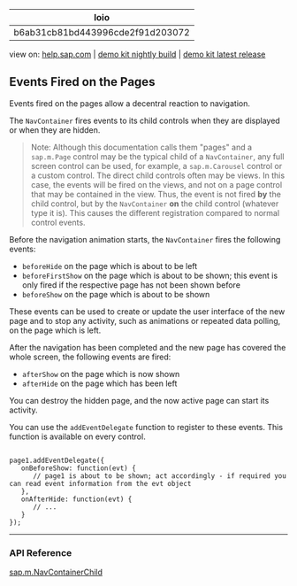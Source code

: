 | loio |
| -----|
| b6ab31cb81bd443996cde2f91d203072 |

<div id="loio">

view on: [help.sap.com](https://help.sap.com/viewer/DRAFT/3237636b137e43519a20ad5513c49ccb/latest/en-US/b6ab31cb81bd443996cde2f91d203072.html) | [demo kit nightly build](https://openui5nightly.hana.ondemand.com/#/topic/b6ab31cb81bd443996cde2f91d203072) | [demo kit latest release](https://openui5.hana.ondemand.com/#/topic/b6ab31cb81bd443996cde2f91d203072)</div>
<!-- loiob6ab31cb81bd443996cde2f91d203072 -->

## Events Fired on the Pages

Events fired on the pages allow a decentral reaction to navigation.

The `NavContainer` fires events to its child controls when they are displayed or when they are hidden.

> Note:
> Although this documentation calls them "pages" and a `sap.m.Page` control may be the typical child of a `NavContainer`, any full screen control can be used, for example, a `sap.m.Carousel` control or a custom control. The direct child controls often may be views. In this case, the events will be fired on the views, and not on a page control that may be contained in the view. Thus, the event is not fired **by** the child control, but by the `NavContainer` **on** the child control \(whatever type it is\). This causes the different registration compared to normal control events.
> 
> 

Before the navigation animation starts, the `NavContainer` fires the following events:

-   `beforeHide` on the page which is about to be left
-   `beforeFirstShow` on the page which is about to be shown; this event is only fired if the respective page has not been shown before
-   `beforeShow` on the page which is about to be shown

These events can be used to create or update the user interface of the new page and to stop any activity, such as animations or repeated data polling, on the page which is left.

After the navigation has been completed and the new page has covered the whole screen, the following events are fired:

-   `afterShow` on the page which is now shown
-   `afterHide` on the page which has been left

You can destroy the hidden page, and the now active page can start its activity.

You can use the `addEventDelegate` function to register to these events. This function is available on every control.

```lang-js

page1.addEventDelegate({
   onBeforeShow: function(evt) {
      // page1 is about to be shown; act accordingly - if required you can read event information from the evt object
   },
   onAfterHide: function(evt) {
      // ...
   }
});
```

***

### API Reference

[sap.m.NavContainerChild](https://openui5.hana.ondemand.com/#docs/api/symbols/sap.m.NavContainerChild.html)

